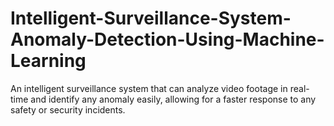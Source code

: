 # Intelligent-Surveillance-System-Anomaly-Detection-Using-Machine-Learning
An intelligent surveillance system that can analyze video footage in real-time and identify any anomaly easily, allowing for a faster response to any safety or security incidents.
